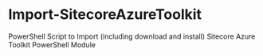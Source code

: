 # Import-SitecoreAzureToolkit
PowerShell Script to Import (including download and install) Sitecore Azure Toolkit PowerShell Module
